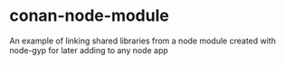 # conan-node-module
An example of linking shared libraries from a node module created with node-gyp for later adding to any node app
